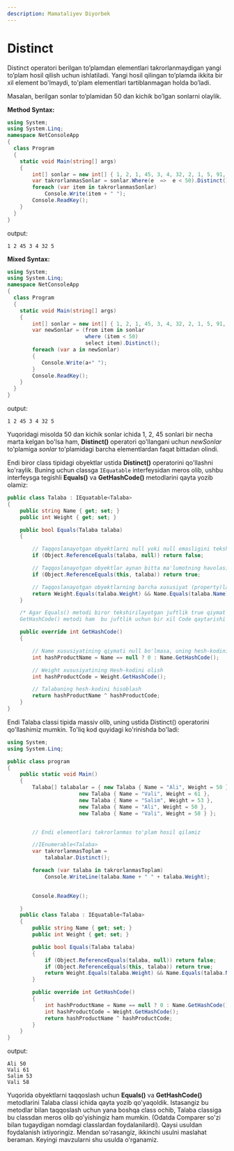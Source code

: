 ```yaml
---
description: Mamataliyev Diyorbek
---
```

# Distinct

Distinct operatori berilgan to’plamdan elementlari takrorlanmaydigan yangi to’plam hosil qilish uchun ishlatiladi. Yangi hosil qilingan to’plamda ikkita bir xil element bo'lmaydi, to'plam elementlari tartiblanmagan holda bo’ladi.

Masalan, berilgan sonlar to’plamidan 50 dan kichik bo’lgan sonlarni olaylik. 

**Method Syntax:**
```csharp
using System;
using System.Linq;
namespace NetConsoleApp
{
  class Program
  {
    static void Main(string[] args)
    {
        int[] sonlar = new int[] { 1, 2, 1, 45, 3, 4, 32, 2, 1, 5, 91, 56, 45 };
        var takrorlanmasSonlar = sonlar.Where(e  =>  e < 50).Distinct();
        foreach (var item in takrorlanmasSonlar)
            Console.Write(item + " ");             
        Console.ReadKey();
    }
  }
}
```

output: 
```
1 2 45 3 4 32 5
```


**Mixed Syntax:**
```csharp
using System;
using System.Linq;
namespace NetConsoleApp
{
  class Program
  {
    static void Main(string[] args)
    {
        int[] sonlar = new int[] { 1, 2, 1, 45, 3, 4, 32, 2, 1, 5, 91, 56, 45 };
        var newSonlar = (from item in sonlar
                         where (item < 50)
                         select item).Distinct();
        foreach (var a in newSonlar)
        {
           Console.Write(a+" ");
        }
        Console.ReadKey();
    }
  }
}
```

output: 
```
1 2 45 3 4 32 5
```

Yuqoridagi misolda 50 dan kichik sonlar ichida 1, 2, 45 sonlari bir necha marta kelgan bo'lsa ham, **Distinct()** operatori qo'llangani uchun *newSonlar* to'plamiga *sonlar* to'plamidagi barcha elementlardan faqat bittadan olindi.

Endi biror class tipidagi obyektlar ustida **Distinct()** operatorini qo'llashni ko'raylik. Buning uchun classga `IEquatable` interfeysidan meros olib, ushbu interfeysga tegishli **Equals()** va **GetHashCode()** metodlarini qayta yozib olamiz:

```csharp
public class Talaba : IEquatable<Talaba>
{
    public string Name { get; set; }
    public int Weight { get; set; }

    public bool Equals(Talaba talaba)
    {

        // Taqqoslanayotgan obyektlarni null yoki null emasligini tekshirish
        if (Object.ReferenceEquals(talaba, null)) return false;

        // Taqqoslanayotgan obyektlar aynan bitta ma'lumotning havolasimi yoki yo'qligini tekshirish
        if (Object.ReferenceEquals(this, talaba)) return true;

        // Taqqoslanayotgan obyektlarning barcha xususiyat (property)lari bir xil ekanligini tekshirish
        return Weight.Equals(talaba.Weight) && Name.Equals(talaba.Name);
    }

    /* Agar Equals() metodi biror tekshirilayotgan juftlik true qiymat qaytarsa, 
    GetHashCode() metodi ham  bu juftlik uchun bir xil Code qaytarishi kerak: */

    public override int GetHashCode()
    {

        // Name xususiyatining qiymati null bo'lmasa, uning hesh-kodini olish
        int hashProductName = Name == null ? 0 : Name.GetHashCode();

        // Weight xususiyatining Hesh-kodini olish
        int hashProductCode = Weight.GetHashCode();

        // Talabaning hesh-kodini hisoblash
        return hashProductName ^ hashProductCode;
    }
}
```

Endi Talaba classi tipida massiv olib, uning ustida Distinct() operatorini qo'llashimiz mumkin. To'liq kod quyidagi ko'rinishda bo'ladi:

```csharp
using System;
using System.Linq;

public class program
{
    public static void Main()
    {
        Talaba[] talabalar = { new Talaba { Name = "Ali", Weight = 50 },
                       new Talaba { Name = "Vali", Weight = 61 },
                       new Talaba { Name = "Salim", Weight = 53 },
                       new Talaba { Name = "Ali", Weight = 50 },
                       new Talaba { Name = "Vali", Weight = 58 } };


        // Endi elementlari takrorlanmas to'plam hosil qilamiz

        //IEnumerable<Talaba> 
        var takrorlanmasToplam =
            talabalar.Distinct();

        foreach (var talaba in takrorlanmasToplam)
            Console.WriteLine(talaba.Name + " " + talaba.Weight);

       
        Console.ReadKey();

    }
    public class Talaba : IEquatable<Talaba>
    {
        public string Name { get; set; }
        public int Weight { get; set; }

        public bool Equals(Talaba talaba)
        {            
            if (Object.ReferenceEquals(talaba, null)) return false;
            if (Object.ReferenceEquals(this, talaba)) return true;
            return Weight.Equals(talaba.Weight) && Name.Equals(talaba.Name);
        }

        public override int GetHashCode()
        {
            int hashProductName = Name == null ? 0 : Name.GetHashCode();
            int hashProductCode = Weight.GetHashCode();
            return hashProductName ^ hashProductCode;
        }
    }
}
```

output: 
```
Ali 50
Vali 61
Salim 53
Vali 58
```

Yuqorida obyektlarni taqqoslash uchun **Equals()** va **GetHashCode()** metodlarini Talaba classi ichida qayta yozib qo'yaqoldik. Istasangiz bu metodlar bilan taqqoslash uchun yana boshqa class ochib, Talaba classiga bu classdan meros olib qo'yishingiz ham mumkin. (Odatda Comparer so'zi bilan tugaydigan nomdagi classlardan foydalanilardi). Qaysi usuldan foydalanish ixtiyoringiz. Mendan so'rasangiz, ikkinchi usulni maslahat beraman. Keyingi mavzularni shu usulda o'rganamiz.
